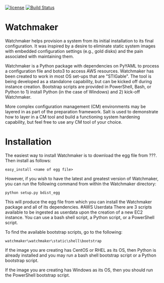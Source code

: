 [![license](https://img.shields.io/github/license/plus3it/watchmaker.svg)](./LICENSE)
[![Build Status](https://travis-ci.org/plus3it/watchmaker.svg)](https://travis-ci.org/plus3it/watchmaker)

# Watchmaker
Watchmaker helps provision a system from its initial installation to its final configuration. It was inspired by a desire to eliminate static system images with embedded configuration settings (e.g., gold disks) and the pain associated with maintaining them.

Watchmaker is a Python package with dependencies on PyYAML to process a configuration file and boto3 to access AWS resources. Watchmaker has been created to work in most OS set-ups that are "STIGable". The tool is being developed as a standalone capability, but can be kicked off during instance creation. Bootstrap scripts are provided in PowerShell, Bash, or Python to 1) install Python (in the case of Windows) and 2) kick-off Watchmaker.

More complex configuration management (CM) environments may be layered in as part of the preparation framework. Salt is used to demonstrate how to layer in a CM tool and build a functioning system hardening capability, but feel free to use any CM tool of your choice.
# Installation
The easiest way to install Watchmaker is to download the egg file from ???. Then install as follows:
```
easy_install <name of egg file>
```
However, if you wish to have the latest and greatest version of Watchmaker, you can run the following command from within the Watchmaker directory:
```
python setup.py bdist_egg
```
This will produce the egg file from which you can install the Watchmaker package and all of its dependencies.
#AWS Userdata
There are 3 scripts available to be ingested as userdata upon the creation of a new EC2 instance. You can use a bash shell script, a Python script, or a PowerShell script.

To find the available bootstrap scripts, go to the following:
```
watchmaker\watchmaker\static\shell\bootstrap
```
If the image you are creating has CentOS or RHEL as its OS, then Python is already installed and you may run a bash shell bootstrap script or a Python bootstrap script.

If the image you are creating has Windows as its OS, then you should run the PowerShell bootstrap script.